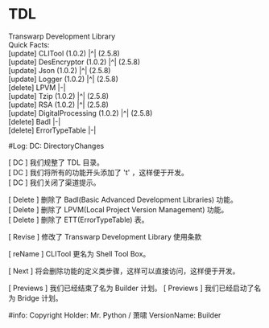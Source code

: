 # TDL
Transwarp Development Library<br>
Quick Facts:<br>
[update] CLITool           (1.0.2) |^| (2.5.8)<br>
[update] DesEncryptor      (1.0.2) |^| (2.5.8)<br>
[update] Json              (1.0.2) |^| (2.5.8)<br>
[update] Logger            (1.0.2) |^| (2.5.8)<br>
[delete] LPVM                      |-|<br>
[update] Tzip              (1.0.2) |^| (2.5.8)<br>
[update] RSA               (1.0.2) |^| (2.5.8)<br>
[update] DigitalProcessing (1.0.2) |^| (2.5.8)<br>
[delete] Badl                      |-|<br>
[delete] ErrorTypeTable            |-|<br>


#Log:
DC: DirectoryChanges

[    DC    ] 我们规整了 TDL 目录。<br>
[    DC    ] 我们将所有的功能开头添加了 't' ，这样便于开发。<br>
[    DC    ] 我们关闭了渠道提示。<br>

[  Delete  ] 删除了 Badl(Basic Advanced Development Libraries) 功能。<br>
[  Delete  ] 删除了 LPVM(Local Project Version Management) 功能。<br>
[  Delete  ] 删除了 ETT(ErrorTypeTable) 表。<br>

[  Revise  ] 修改了 Transwarp Development Library 使用条款<br>

[  reName  ] CLITool 更名为 Shell Tool Box。<br>

[   Next   ] 将会删除功能的定义类步骤，这样可以直接访问，这样便于开发。

[ Previews ] 我们已经结束了名为 Builder 计划。
[ Previews ] 我们已经启动了名为 Bridge 计划。


#info:
Copyright Holder: Mr. Python / 萧啸
VersionName: Builder
